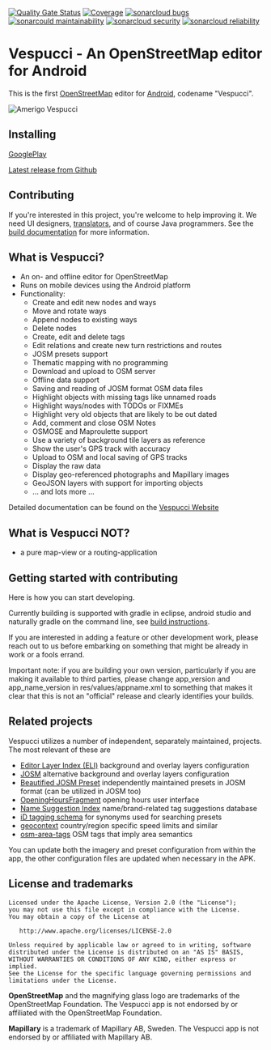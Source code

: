 [![Quality Gate Status](https://sonarcloud.io/api/project_badges/measure?project=osmeditor4android&metric=alert_status)](https://sonarcloud.io/summary/new_code?id=osmeditor4android) [![Coverage](https://sonarcloud.io/api/project_badges/measure?project=osmeditor4android&metric=coverage)](https://sonarcloud.io/summary/new_code?id=osmeditor4android) [![sonarcloud bugs](https://sonarcloud.io/api/project_badges/measure?project=osmeditor4android&metric=bugs)](https://sonarcloud.io/component_measures?id=osmeditor4android&metric=bugs) [![sonarcould maintainability](https://sonarcloud.io/api/project_badges/measure?project=osmeditor4android&metric=sqale_rating)](https://sonarcloud.io/component_measures?id=osmeditor4android&metric=Maintainability) [![sonarcloud security](https://sonarcloud.io/api/project_badges/measure?project=osmeditor4android&metric=security_rating)](https://sonarcloud.io/component_measures?id=osmeditor4android&metric=Security) [![sonarcloud reliability](https://sonarcloud.io/api/project_badges/measure?project=osmeditor4android&metric=reliability_rating)](https://sonarcloud.io/component_measures?id=osmeditor4android&metric=Reliability)

# Vespucci - An OpenStreetMap editor for Android

This is the first [OpenStreetMap][openstreetmap] editor for
[Android][android], codename "Vespucci".


![Amerigo Vespucci](http://vespucci.io/180px-Amerigo_Vespucci.jpg "Amerigo Vespucci")

## Installing

[GooglePlay](https://play.google.com/store/apps/details?id=de.blau.android)

[Latest release from Github](https://github.com/MarcusWolschon/osmeditor4android/releases/latest)

## Contributing

If you're interested in this project, you're welcome to help improving it. We
need UI designers, [translators](TRANSLATIONS.md), and of course Java programmers. 
See the [build documentation](BUILDING.md) for more information.

## What is Vespucci?

* An on- and offline editor for OpenStreetMap
* Runs on mobile devices using the Android platform
* Functionality:
    * Create and edit new nodes and ways
    * Move and rotate ways
    * Append nodes to existing ways
    * Delete nodes
    * Create, edit and delete tags
    * Edit relations and create new turn restrictions and routes
    * JOSM presets support
    * Thematic mapping with no programming
    * Download and upload to OSM server
    * Offline data support
    * Saving and reading of JOSM format OSM data files
    * Highlight objects with missing tags like unnamed roads
    * Highlight ways/nodes with TODOs or FIXMEs
    * Highlight very old objects that are likely to be out dated
    * Add, comment and close OSM Notes
    * OSMOSE and Maproulette support
    * Use a variety of background tile layers as reference
    * Show the user's GPS track with accuracy
    * Upload to OSM and local saving of GPS tracks
    * Display the raw data
    * Display geo-referenced photographs and Mapillary images
    * GeoJSON layers with support for importing objects
    * ... and lots more ...
    
Detailed documentation can be found on the [Vespucci Website](https://vespucci.io/)

## What is Vespucci NOT?

* a pure map-view or a routing-application

## Getting started with contributing

Here is how you can start developing.

Currently building is supported with gradle in eclipse, android studio and naturally gradle on the command line, see [build instructions](BUILDING.md).

If you are interested in adding a feature or other development work, please reach out to us before embarking on something that might be already in work or a fools errand. 

Important note: if you are building your own version, particularly if you are making it available to third parties, please change app_version and app_name_version in res/values/appname.xml to something that makes it clear that this is not an "official" release and clearly identifies your builds.

## Related projects

Vespucci utilizes a number of independent, separately maintained, projects. The most relevant of these are

* [Editor Layer Index (ELI)](https://github.com/osmlab/editor-layer-index) background and overlay layers configuration
* [JOSM](https://josm.openstreetmap.de/wiki/Maps) alternative background and overlay layers configuration
* [Beautified JOSM Preset](https://github.com/simonpoole/beautified-JOSM-preset) independently maintained presets in JOSM format (can be utilized in JOSM too)
* [OpeningHoursFragment](https://github.com/simonpoole/OpeningHoursFragment) opening hours user interface
* [Name Suggestion Index](https://github.com/osmlab/name-suggestion-index) name/brand-related tag suggestions database
* [iD tagging schema](https://github.com/openstreetmap/id-tagging-schema) for synonyms used for searching presets
* [geocontext](https://github.com/simonpoole/geocontext) country/region specific speed limits and similar
* [osm-area-tags](https://github.com/simonpoole/osm-area-tags) OSM tags that imply area semantics

You can update both the imagery and preset configuration from within the app, the other configuration files are updated when necessary in the APK. 

## License and trademarks

    Licensed under the Apache License, Version 2.0 (the "License");
    you may not use this file except in compliance with the License.
    You may obtain a copy of the License at

       http://www.apache.org/licenses/LICENSE-2.0

    Unless required by applicable law or agreed to in writing, software
    distributed under the License is distributed on an "AS IS" BASIS,
    WITHOUT WARRANTIES OR CONDITIONS OF ANY KIND, either express or implied.
    See the License for the specific language governing permissions and
    limitations under the License.


[openstreetmap]: http://www.openstreetmap.org
[android]: http://developer.android.com
[mailinglist]: http://groups.google.de/group/osmeditor4android
[josm]: http://wiki.openstreetmap.org/wiki/JOSM 

__OpenStreetMap__ and the magnifying glass logo are trademarks of the OpenStreetMap Foundation. The Vespucci app is not endorsed by or affiliated with the OpenStreetMap Foundation.

__Mapillary__ is a trademark of Mapillary AB, Sweden. The Vespucci app is not endorsed by or affiliated with Mapillary AB. 


